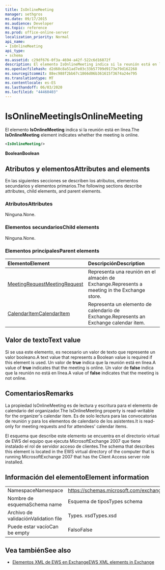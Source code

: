 ```yaml
---
title: IsOnlineMeeting
manager: sethgros
ms.date: 09/17/2015
ms.audience: Developer
ms.topic: reference
ms.prod: office-online-server
localization_priority: Normal
api_name:
- IsOnlineMeeting
api_type:
- schema
ms.assetid: c29df676-0f3a-4694-a42f-522c6d16872f
description: El elemento IsOnlineMeeting indica si la reunión está en línea.
ms.openlocfilehash: d2d60c8a51ad7e03c33b57709d9173e79d162268
ms.sourcegitcommit: 88ec988f2bb67c1866d06b361615f3674a24e795
ms.translationtype: MT
ms.contentlocale: es-ES
ms.lasthandoff: 06/03/2020
ms.locfileid: "44460403"
---
```

# <a name="isonlinemeeting"></a><span data-ttu-id="3a715-103">IsOnlineMeeting</span><span class="sxs-lookup"><span data-stu-id="3a715-103">IsOnlineMeeting</span></span>

<span data-ttu-id="3a715-104">El elemento **IsOnlineMeeting** indica si la reunión está en línea.</span><span class="sxs-lookup"><span data-stu-id="3a715-104">The **IsOnlineMeeting** element indicates whether the meeting is online.</span></span> 
  
```xml
<IsOnlineMeeting/>
```

 <span data-ttu-id="3a715-105">**Boolean**</span><span class="sxs-lookup"><span data-stu-id="3a715-105">**Boolean**</span></span>
## <a name="attributes-and-elements"></a><span data-ttu-id="3a715-106">Atributos y elementos</span><span class="sxs-lookup"><span data-stu-id="3a715-106">Attributes and elements</span></span>

<span data-ttu-id="3a715-107">En las siguientes secciones se describen los atributos, elementos secundarios y elementos primarios.</span><span class="sxs-lookup"><span data-stu-id="3a715-107">The following sections describe attributes, child elements, and parent elements.</span></span>
  
### <a name="attributes"></a><span data-ttu-id="3a715-108">Atributos</span><span class="sxs-lookup"><span data-stu-id="3a715-108">Attributes</span></span>

<span data-ttu-id="3a715-109">Ninguna.</span><span class="sxs-lookup"><span data-stu-id="3a715-109">None.</span></span>
  
### <a name="child-elements"></a><span data-ttu-id="3a715-110">Elementos secundarios</span><span class="sxs-lookup"><span data-stu-id="3a715-110">Child elements</span></span>

<span data-ttu-id="3a715-111">Ninguna.</span><span class="sxs-lookup"><span data-stu-id="3a715-111">None.</span></span>
  
### <a name="parent-elements"></a><span data-ttu-id="3a715-112">Elementos principales</span><span class="sxs-lookup"><span data-stu-id="3a715-112">Parent elements</span></span>

|<span data-ttu-id="3a715-113">**Elemento**</span><span class="sxs-lookup"><span data-stu-id="3a715-113">**Element**</span></span>|<span data-ttu-id="3a715-114">**Descripción**</span><span class="sxs-lookup"><span data-stu-id="3a715-114">**Description**</span></span>|
|:-----|:-----|
|[<span data-ttu-id="3a715-115">MeetingRequest</span><span class="sxs-lookup"><span data-stu-id="3a715-115">MeetingRequest</span></span>](meetingrequest.md) <br/> |<span data-ttu-id="3a715-116">Representa una reunión en el almacén de Exchange.</span><span class="sxs-lookup"><span data-stu-id="3a715-116">Represents a meeting in the Exchange store.</span></span>  <br/> |
|[<span data-ttu-id="3a715-117">CalendarItem</span><span class="sxs-lookup"><span data-stu-id="3a715-117">CalendarItem</span></span>](calendaritem.md) <br/> |<span data-ttu-id="3a715-118">Representa un elemento de calendario de Exchange.</span><span class="sxs-lookup"><span data-stu-id="3a715-118">Represents an Exchange calendar item.</span></span>  <br/> |
   
## <a name="text-value"></a><span data-ttu-id="3a715-119">Valor de texto</span><span class="sxs-lookup"><span data-stu-id="3a715-119">Text value</span></span>

<span data-ttu-id="3a715-120">Si se usa este elemento, es necesario un valor de texto que represente un valor booleano.</span><span class="sxs-lookup"><span data-stu-id="3a715-120">A text value that represents a Boolean value is required if this element is used.</span></span> <span data-ttu-id="3a715-121">Un valor de **true** indica que la reunión está en línea.</span><span class="sxs-lookup"><span data-stu-id="3a715-121">A value of **true** indicates that the meeting is online.</span></span> <span data-ttu-id="3a715-122">Un valor de **false** indica que la reunión no está en línea.</span><span class="sxs-lookup"><span data-stu-id="3a715-122">A value of **false** indicates that the meeting is not online.</span></span> 
  
## <a name="remarks"></a><span data-ttu-id="3a715-123">Comentarios</span><span class="sxs-lookup"><span data-stu-id="3a715-123">Remarks</span></span>

<span data-ttu-id="3a715-124">La propiedad IsOnlineMeeting es de lectura y escritura para el elemento de calendario del organizador.</span><span class="sxs-lookup"><span data-stu-id="3a715-124">The IsOnlineMeeting property is read-writable for the organizer's calendar item.</span></span> <span data-ttu-id="3a715-125">Es de solo lectura para las convocatorias de reunión y para los elementos de calendario de los asistentes.</span><span class="sxs-lookup"><span data-stu-id="3a715-125">It is read-only for meeting requests and for attendees' calendar items.</span></span>
  
<span data-ttu-id="3a715-126">El esquema que describe este elemento se encuentra en el directorio virtual de EWS del equipo que ejecuta MicrosoftExchange 2007 que tiene instalado el rol de servidor acceso de clientes.</span><span class="sxs-lookup"><span data-stu-id="3a715-126">The schema that describes this element is located in the EWS virtual directory of the computer that is running MicrosoftExchange 2007 that has the Client Access server role installed.</span></span>
  
## <a name="element-information"></a><span data-ttu-id="3a715-127">Información del elemento</span><span class="sxs-lookup"><span data-stu-id="3a715-127">Element information</span></span>

|||
|:-----|:-----|
|<span data-ttu-id="3a715-128">Namespace</span><span class="sxs-lookup"><span data-stu-id="3a715-128">Namespace</span></span>  <br/> |https://schemas.microsoft.com/exchange/services/2006/types  <br/> |
|<span data-ttu-id="3a715-129">Nombre de esquema</span><span class="sxs-lookup"><span data-stu-id="3a715-129">Schema name</span></span>  <br/> |<span data-ttu-id="3a715-130">Esquema de tipos</span><span class="sxs-lookup"><span data-stu-id="3a715-130">Types schema</span></span>  <br/> |
|<span data-ttu-id="3a715-131">Archivo de validación</span><span class="sxs-lookup"><span data-stu-id="3a715-131">Validation file</span></span>  <br/> |<span data-ttu-id="3a715-132">Types. xsd</span><span class="sxs-lookup"><span data-stu-id="3a715-132">Types.xsd</span></span>  <br/> |
|<span data-ttu-id="3a715-133">Puede estar vacío</span><span class="sxs-lookup"><span data-stu-id="3a715-133">Can be empty</span></span>  <br/> |<span data-ttu-id="3a715-134">Falso</span><span class="sxs-lookup"><span data-stu-id="3a715-134">False</span></span>  <br/> |
   
## <a name="see-also"></a><span data-ttu-id="3a715-135">Vea también</span><span class="sxs-lookup"><span data-stu-id="3a715-135">See also</span></span>



- [<span data-ttu-id="3a715-136">Elementos XML de EWS en Exchange</span><span class="sxs-lookup"><span data-stu-id="3a715-136">EWS XML elements in Exchange</span></span>](ews-xml-elements-in-exchange.md)

